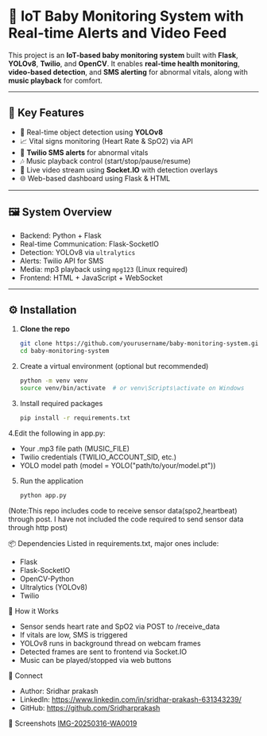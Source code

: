 # 🍼 IoT Baby Monitoring System with Real-time Alerts and Video Feed

This project is an **IoT-based baby monitoring system** built with **Flask**, **YOLOv8**, **Twilio**, and **OpenCV**. It enables **real-time health monitoring**, **video-based detection**, and **SMS alerting** for abnormal vitals, along with **music playback** for comfort.

---

## 🌟 Key Features

- 🎯 Real-time object detection using **YOLOv8**
- 📈 Vital signs monitoring (Heart Rate & SpO2) via API
- 📩 **Twilio SMS alerts** for abnormal vitals
- 🎶 Music playback control (start/stop/pause/resume)
- 📡 Live video stream using **Socket.IO** with detection overlays
- 🌐 Web-based dashboard using Flask & HTML

---

## 🖼️ System Overview

- Backend: Python + Flask
- Real-time Communication: Flask-SocketIO
- Detection: YOLOv8 via `ultralytics`
- Alerts: Twilio API for SMS
- Media: mp3 playback using `mpg123` (Linux required)
- Frontend: HTML + JavaScript + WebSocket

---

## ⚙️ Installation

1. **Clone the repo**
   ```bash
   git clone https://github.com/yourusername/baby-monitoring-system.git
   cd baby-monitoring-system
2. Create a virtual environment (optional but recommended)
   ```bash
   python -m venv venv
   source venv/bin/activate  # or venv\Scripts\activate on Windows
3. Install required packages
   ```bash
   pip install -r requirements.txt

4.Edit the following in app.py:

- Your .mp3 file path (MUSIC_FILE)
- Twilio credentials (TWILIO_ACCOUNT_SID, etc.)
- YOLO model path (model = YOLO("path/to/your/model.pt"))

5. Run the application
   ```bash
   python app.py
(Note:This repo includes code to receive sensor data(spo2,heartbeat) through post. I have not included the code required to send sensor data through http post)

📦 Dependencies
Listed in requirements.txt, major ones include:
- Flask
- Flask-SocketIO
- OpenCV-Python
- Ultralytics (YOLOv8)
- Twilio

📱 How it Works
- Sensor sends heart rate and SpO2 via POST to /receive_data
- If vitals are low, SMS is triggered
- YOLOv8 runs in background thread on webcam frames
- Detected frames are sent to frontend via Socket.IO
- Music can be played/stopped via web buttons

🔗 Connect
- Author: Sridhar prakash
- LinkedIn: https://www.linkedin.com/in/sridhar-prakash-631343239/
- GitHub: https://github.com/Sridharprakash

📸 Screenshots
[IMG-20250316-WA0019](https://github.com/user-attachments/assets/48d6fb2c-8470-4aa5-9cbf-7793f0aadd46)


